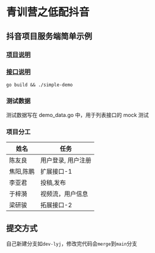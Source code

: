 # 青训营之低配抖音

## 抖音项目服务端简单示例
### [项目说明](https://bytedance.feishu.cn/docx/doxcnbgkMy2J0Y3E6ihqrvtHXPg)  

### [接口说明](https://www.apifox.cn/apidoc/shared-8cc50618-0da6-4d5e-a398-76f3b8f766c5/api-18345145)

```shell
go build && ./simple-demo
```


### 测试数据

测试数据写在 demo_data.go 中，用于列表接口的 mock 测试

### 项目分工

| 姓名    | 任务        |
|-------|-----------|
| 陈友良   | 用户登录, 用户注册 |
| 焦阳,陈鹏 | 扩展接口-1    |
|李亚君|投稿,发布|
|于梓漪|视频流，用户信息|
|梁研骏|拓展接口-2|

## 提交方式 
自己新建分支如`dev-lyj`，修改完代码会`merge`到`main`分支